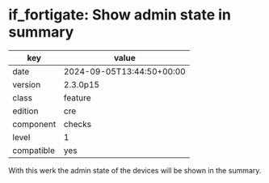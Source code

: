 [//]: # (werk v2)
# if_fortigate: Show admin state in summary

key        | value
---------- | ---
date       | 2024-09-05T13:44:50+00:00
version    | 2.3.0p15
class      | feature
edition    | cre
component  | checks
level      | 1
compatible | yes

With this werk the admin state of the devices will be shown in the summary.
